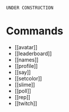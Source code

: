 `UNDER CONSTRUCTION`
# Commands
- [[avatar]]
- [[leaderboard]]
- [[names]]
- [[profile]]
- [[say]]
- [[setcolor]]
- [[slime]]
- [[poll]]
- [[rep]]
- [[twitch]]